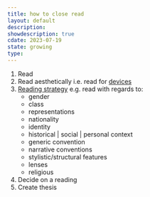 ```yaml
---
title: how to close read
layout: default
description: 
showdescription: true
cdate: 2023-07-19
state: growing
type: 
---
```


1. Read
2. Read aesthetically i.e. read for [devices](types-of-devices)
3. [Reading strategy](Untitled%203) e.g. read with regards to:
    - gender
    - class
    - representations
    - nationality
    - identity
    - historical | social | personal context
    - generic convention
    - narrative conventions
    - stylistic/structural features
    - lenses
    - religious
1. Decide on a reading
2. Create thesis
